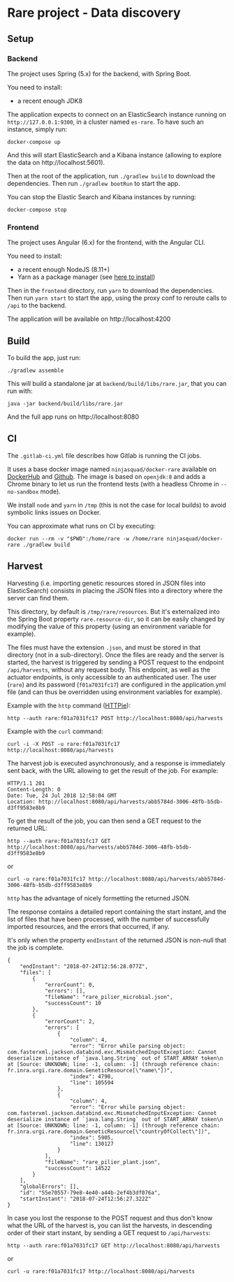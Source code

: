 # Rare project - Data discovery

## Setup

### Backend

The project uses Spring (5.x) for the backend,
with Spring Boot.

You need to install:

- a recent enough JDK8

The application expects to connect on an ElasticSearch instance running on `http://127.0.0.1:9300`,
in a cluster named `es-rare`.
To have such an instance, simply run:

    docker-compose up

And this will start ElasticSearch and a Kibana instance (allowing to explore the data on http://localhost:5601).

Then at the root of the application, run `./gradlew build` to download the dependencies.
Then run `./gradlew bootRun` to start the app.

You can stop the Elastic Search and Kibana instances by running:

    docker-compose stop

### Frontend

The project uses Angular (6.x) for the frontend,
with the Angular CLI.

You need to install:

- a recent enough NodeJS (8.11+)
- Yarn as a package manager (see [here to install](https://yarnpkg.com/en/docs/install))

Then in the `frontend` directory, run `yarn` to download the dependencies.
Then run `yarn start` to start the app, using the proxy conf to reroute calls to `/api` to the backend.

The application will be available on http://localhost:4200

## Build

To build the app, just run:

    ./gradlew assemble

This will build a standalone jar at `backend/build/libs/rare.jar`, that you can run with:

    java -jar backend/build/libs/rare.jar

And the full app runs on http://localhost:8080


## CI

The `.gitlab-ci.yml` file describes how Gitlab is running the CI jobs.

It uses a base docker image named `ninjasquad/docker-rare`
available on [DockerHub](https://hub.docker.com/r/ninjasquad/docker-rare/)
and [Github](https://github.com/Ninja-Squad/docker-rare).
The image is based on `openjdk:8` and adds a Chrome binary to let us run the frontend tests
(with a headless Chrome in `--no-sandbox` mode).

We install `node` and `yarn` in `/tmp` (this is not the case for local builds)
to avoid symbolic links issues on Docker.

You can approximate what runs on CI by executing:

    docker run --rm -v "$PWD":/home/rare -w /home/rare ninjasquad/docker-rare ./gradlew build

## Harvest

Harvesting (i.e. importing genetic resources stored in JSON files into ElasticSearch) consists in
placing the JSON files into a directory where the server can find them.

This directory, by default is `/tmp/rare/resources`. But it's externalized into the Spring Boot property
`rare.resource-dir`, so it can be easily changed by modifying the value of this property (using an 
environment variable for example).

The files must have the extension `.json`, and must be stored in that directory (not in a sub-directory).
Once the files are ready and the server is started, the harvest is triggered by sending a POST request
to the endpoint `/api/harvests`, without any request body.
This endpoint, as well as the actuator endpoints, is only accessible to an authenticated user. The user (`rare`) and its password (`f01a7031fc17`) are configured in the application.yml file (and can thus be overridden using environment variables for example).

Example with the `http` command ([HTTPie](https://httpie.org/)):

    http --auth rare:f01a7031fc17 POST http://localhost:8080/api/harvests
    
Example with the `curl` command:

    curl -i -X POST -u rare:f01a7031fc17 http://localhost:8080/api/harvests
    
The harvest job is executed asynchronously, and a response is immediately sent back, with the URL allowing
to get the result of the job. For example:

    HTTP/1.1 201 
    Content-Length: 0
    Date: Tue, 24 Jul 2018 12:58:04 GMT
    Location: http://localhost:8080/api/harvests/abb5784d-3006-48fb-b5db-d3ff9583e8b9
    
To get the result of the job, you can then send a GET request to the returned URL:

    http --auth rare:f01a7031fc17 GET http://localhost:8080/api/harvests/abb5784d-3006-48fb-b5db-d3ff9583e8b9

or

    curl -u rare:f01a7031fc17 http://localhost:8080/api/harvests/abb5784d-3006-48fb-b5db-d3ff9583e8b9
    
`http` has the advantage of nicely formetting the returned JSON.

The response contains a detailed report containing the start instant, and the list of files
that have been processed, with the number of successfully imported resources, and the errors
that occurred, if any.

It's only when the property `endInstant` of the returned JSON is non-null that the job is complete.
```
{
    "endInstant": "2018-07-24T12:56:28.077Z",
    "files": [
        {
            "errorCount": 0,
            "errors": [],
            "fileName": "rare_pilier_microbial.json",
            "successCount": 10
        },
        {
            "errorCount": 2,
            "errors": [
                {
                    "column": 4,
                    "error": "Error while parsing object: com.fasterxml.jackson.databind.exc.MismatchedInputException: Cannot deserialize instance of `java.lang.String` out of START_ARRAY token\n at [Source: UNKNOWN; line: -1, column: -1] (through reference chain: fr.inra.urgi.rare.domain.GeneticResource[\"name\"])",
                    "index": 4790,
                    "line": 105594
                },
                {
                    "column": 4,
                    "error": "Error while parsing object: com.fasterxml.jackson.databind.exc.MismatchedInputException: Cannot deserialize instance of `java.lang.String` out of START_ARRAY token\n at [Source: UNKNOWN; line: -1, column: -1] (through reference chain: fr.inra.urgi.rare.domain.GeneticResource[\"countryOfCollect\"])",
                    "index": 5905,
                    "line": 130127
                }
            ],
            "fileName": "rare_pilier_plant.json",
            "successCount": 14522
        }
    ],
    "globalErrors": [],
    "id": "55e70557-79e8-4e40-a44b-2ef4b3df076a",
    "startInstant": "2018-07-24T12:56:27.322Z"
}
```

In case you lost the response to the POST request and thus don't know what the URL of the harvest is, 
you can list the harvests, in descending order of their start instant, by sending a GET request to
`/api/harvests`:

    http --auth rare:f01a7031fc17 GET http://localhost:8080/api/harvests

or

    curl -u rare:f01a7031fc17 http://localhost:8080/api/harvests
